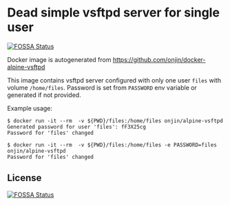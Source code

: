 # Dead simple vsftpd server for single user
[![FOSSA Status](https://app.fossa.io/api/projects/git%2Bgithub.com%2Fonjin%2Fdocker-alpine-vsftpd.svg?type=shield)](https://app.fossa.io/projects/git%2Bgithub.com%2Fonjin%2Fdocker-alpine-vsftpd?ref=badge_shield)


Docker image is autogenerated from https://github.com/onjin/docker-alpine-vsftpd

This image contains vsftpd server configured with only one user `files` with
volume `/home/files`. Password is set from `PASSWORD` env variable or generated
if not provided.

Example usage:

    $ docker run -it --rm  -v ${PWD}/files:/home/files onjin/alpine-vsftpd
    Generated password for user 'files': fF3X25cg
    Password for 'files' changed

    $ docker run -it --rm  -v ${PWD}/files:/home/files -e PASSWORD=files onjin/alpine-vsftpd
    Password for 'files' changed


## License
[![FOSSA Status](https://app.fossa.io/api/projects/git%2Bgithub.com%2Fonjin%2Fdocker-alpine-vsftpd.svg?type=large)](https://app.fossa.io/projects/git%2Bgithub.com%2Fonjin%2Fdocker-alpine-vsftpd?ref=badge_large)